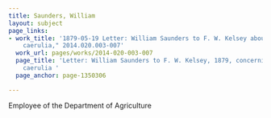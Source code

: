 ```yaml
---
title: Saunders, William
layout: subject
page_links:
- work_title: '1879-05-19 Letter: William Saunders to F. W. Kelsey about "Nymphae
    caerulia," 2014.020.003-007'
  work_url: pages/works/2014-020-003-007
  page_title: 'Letter: William Saunders to F. W. Kelsey, 1879, concerning Nymphae
    caerulia '
  page_anchor: page-1350306

---
```

<p>Employee of the Department of Agriculture</p>